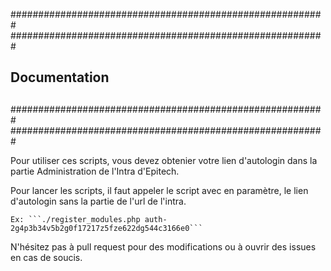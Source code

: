 #########################################################
#########################################################
##                                                     ##
##                      Documentation                  ##
##                                                     ##
#########################################################
#########################################################

Pour utiliser ces scripts, vous devez obtenier votre lien d'autologin dans la partie Administration de l'Intra d'Epitech.

Pour lancer les scripts, il faut appeler le script avec en paramètre, le lien d'autologin sans la partie de l'url de l'intra.
    
    Ex: ```./register_modules.php auth-2g4p3b34v5b2g0f17217z5fze622dg544c3166e0```

N'hésitez pas à pull request pour des modifications ou à ouvrir des issues en cas de soucis.
